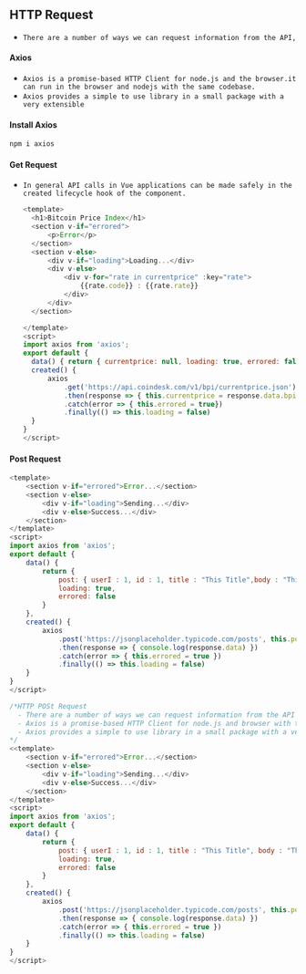 ## HTTP Request 

- `There are a number of ways we can request information from the API, `



#### Axios

- `Axios is a promise-based HTTP Client for node.js and the browser.it can run in the browser and nodejs with the same codebase.`
- `Axios provides a simple to use library in a small package with a very extensible`



#### Install Axios

```cmd
npm i axios
```





#### Get Request

- `In general API calls in Vue applications can be made safely in the created lifecycle hook of the component.`

  ```js
  <template>
  	<h1>Bitcoin Price Index</h1>
  	<section v-if="errored">
  		<p>Error</p>
  	</section>
  	<section v-else>
  		<div v-if="loading">Loading...</div>
  		<div v-else>
  			<div v-for="rate in currentprice" :key="rate">
  				{{rate.code}} : {{rate.rate}}
  			</div>
  		</div>
  	</section>
  
  </template>
  <script>
  import axios from 'axios';
  export default {
  	data() { return { currentprice: null, loading: true, errored: false }},
  	created() {
  		axios
  			.get('https://api.coindesk.com/v1/bpi/currentprice.json')
  			.then(response => { this.currentprice = response.data.bpi})
  			.catch(error => { this.errored = true})
  			.finally(() => this.loading = false)
  	}
  }
  </script>
  ```





#### Post Request

```js
<template>
	<section v-if="errored">Error...</section>
	<section v-else>
		<div v-if="loading">Sending...</div>
		<div v-else>Success...</div>
	</section>
</template>
<script>
import axios from 'axios';
export default {
	data() {
		return {
			post: { userI : 1, id : 1, title : "This Title",body : "This is Body"},
			loading: true,
			errored: false
		}
	},
	created() {
		axios
			.post('https://jsonplaceholder.typicode.com/posts', this.post)
			.then(response => { console.log(response.data) })
			.catch(error => { this.errored = true })
			.finally(() => this.loading = false)
	}
}
</script>
```









```js
/*HTTP POSt Request 
  - There are a number of ways we can request information from the API
  - Axios is a promise-based HTTP Client for node.js and browser with the same codebase
  - Axios provides a simple to use library in a small package with a very extensible
*/  
<<template>
	<section v-if="errored">Error...</section>
	<section v-else>
		<div v-if="loading">Sending...</div>
		<div v-else>Success...</div>
	</section>
</template>
<script>
import axios from 'axios';
export default {
	data() {
		return {
			post: { userI : 1, id : 1, title : "This Title", body : "This is Body"},
			loading: true,
			errored: false
		}
	},
	created() {
		axios
			.post('https://jsonplaceholder.typicode.com/posts', this.post)
			.then(response => { console.log(response.data) })
			.catch(error => { this.errored = true })
			.finally(() => this.loading = false)
	}
}
</script>
```



